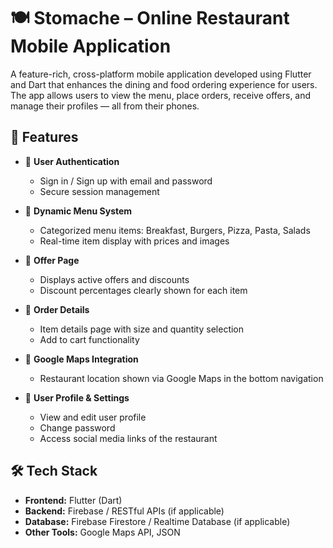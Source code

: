 # 🍽️ Stomache – Online Restaurant Mobile Application

A feature-rich, cross-platform mobile application developed using Flutter and Dart that enhances the dining and food ordering experience for users. The app allows users to view the menu, place orders, receive offers, and manage their profiles — all from their phones.

## 🚀 Features

- 🔐 **User Authentication**
  - Sign in / Sign up with email and password
  - Secure session management

- 🧾 **Dynamic Menu System**
  - Categorized menu items: Breakfast, Burgers, Pizza, Pasta, Salads
  - Real-time item display with prices and images

- 🎁 **Offer Page**
  - Displays active offers and discounts
  - Discount percentages clearly shown for each item

- 🛒 **Order Details**
  - Item details page with size and quantity selection
  - Add to cart functionality

- 📍 **Google Maps Integration**
  - Restaurant location shown via Google Maps in the bottom navigation

- 👤 **User Profile & Settings**
  - View and edit user profile
  - Change password
  - Access social media links of the restaurant

## 🛠️ Tech Stack

- **Frontend:** Flutter (Dart)
- **Backend:** Firebase / RESTful APIs (if applicable)
- **Database:** Firebase Firestore / Realtime Database (if applicable)
- **Other Tools:** Google Maps API, JSON



